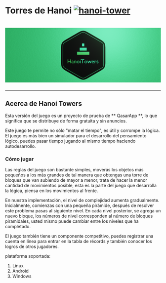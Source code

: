 # **Torres de Hanoi** [![hanoi-tower](https://snapcraft.io/hanoi-tower/badge.svg)](https://snapcraft.io/hanoi-tower)

# ![Hanoi Towers Logo](/HanoiTowers/client/res/HanoiTowers_Banner_Web.png)


***************************
## **Acerca de Hanoi Towers**
  Esta versión del juego es un proyecto de prueba de ** QasarApp **, lo que significa que se distribuye de forma gratuita y sin anuncios.

  Este juego te permite no sólo "matar el tiempo", es útil y corrompe la lógica. El juego es más bien un simulador para el desarrollo del pensamiento lógico, puedes pasar tiempo jugando al mismo tiempo haciendo autodesarrollo.

### **Cómo jugar**
 Las reglas del juego son bastante simples, moverás los objetos más pequeños a los más grandes de tal manera que obtengas una torre de bloques que van subiendo de mayor a menor, trata de hacer la menor cantidad de movimientos posible, esta es la parte del juego que desarrolla la lógica, piensa en los movimientos al frente.

 En nuestra implementación, el nivel de complejidad aumenta gradualmente. Inicialmente, comienzas con una pequeña pirámide, después de resolver este problema pasas al siguiente nivel. En cada nivel posterior, se agrega un nuevo bloque, los números de nivel corresponden al número de bloques piramidales, usted mismo puede cambiar entre los niveles que ha completado.

 El juego también tiene un componente competitivo, puedes registrar una cuenta en línea para entrar en la tabla de récords y también conocer los logros de otros jugadores.

plataforma soportada:
1. Linux
2. Android
3. Windows